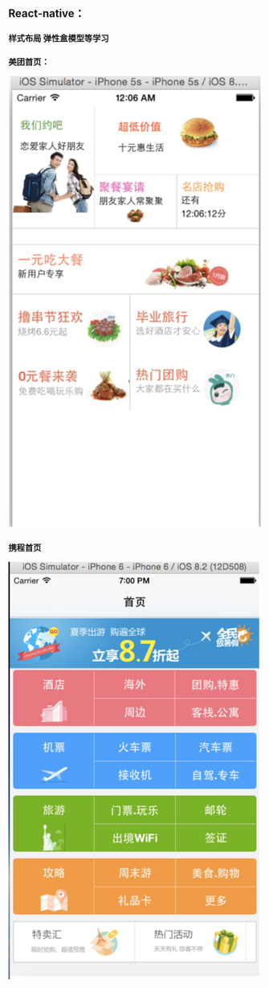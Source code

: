 ## React-native：

### 样式布局 弹性盒模型等学习

### 美团首页：
![image{100*100}](https://github.com/ITIosEthan/CzyReactNativeLearningDemo/blob/master/firstRNAppDemo/%E5%B1%8F%E5%B9%95%E5%BF%AB%E7%85%A7%202017-07-13%20%E4%B8%8B%E5%8D%881.55.10.png)

### 携程首页
![image{100*100}](https://github.com/ITIosEthan/CzyReactNativeLearningDemo/blob/master/XiechengDemo/%E5%B1%8F%E5%B9%95%E5%BF%AB%E7%85%A7%202017-07-14%20%E4%B8%8A%E5%8D%8810.51.17.png)
